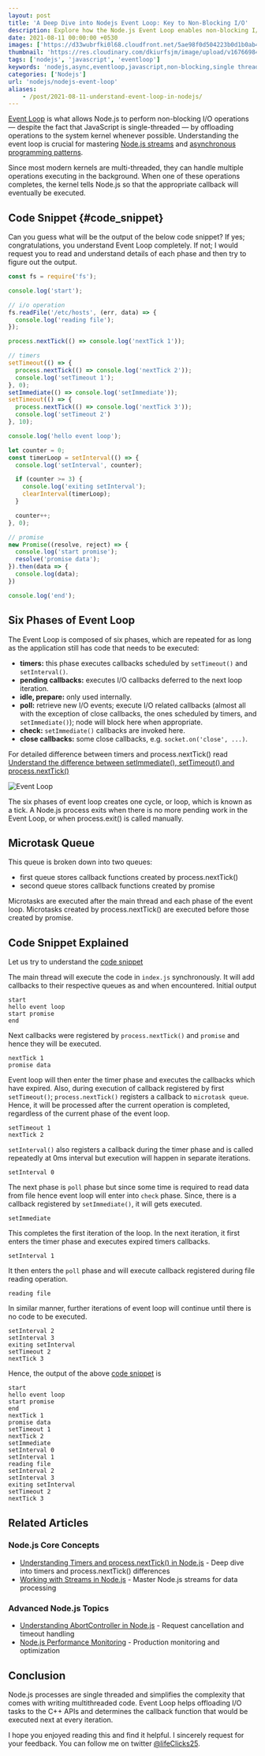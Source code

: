 ```yaml
---
layout: post
title: 'A Deep Dive into Nodejs Event Loop: Key to Non-Blocking I/O'
description: Explore how the Node.js Event Loop enables non-blocking I/O operations in a single-threaded environment by leveraging the system kernel.
date: 2021-08-11 00:00:00 +0530
images: ['https://d33wubrfki0l68.cloudfront.net/5ae98f0d504223b0d1b0ab438a19ba988b9529d4/dc0a3/img/posts/eventloop.png']
thumbnail: 'https://res.cloudinary.com/dkiurfsjm/image/upload/v1676698473/nodejs_dark_cjoudy.png'
tags: ['nodejs', 'javascript', 'eventloop']
keywords: 'nodejs,async,eventloop,javascript,non-blocking,single thread'
categories: ['Nodejs']
url: 'nodejs/nodejs-event-loop'
aliases:
    - /post/2021-08-11-understand-event-loop-in-nodejs/
---
```


[Event Loop](https://nodejs.org/en/docs/guides/event-loop-timers-and-nexttick/#what-is-the-event-loop) is what allows Node.js to perform non-blocking I/O operations — despite the fact that JavaScript is single-threaded — by offloading operations to the system kernel whenever possible. Understanding the event loop is crucial for mastering [Node.js streams](/nodejs/streams-nodejs/) and [asynchronous programming patterns](/javascript/pitfalls-of-async-await-foreach-loop/).

Since most modern kernels are multi-threaded, they can handle multiple operations executing in the background. When one of these operations completes, the kernel tells Node.js so that the appropriate callback will eventually be executed.

## Code Snippet {#code_snippet}
Can you guess what will be the output of the below code snippet?
If yes; congratulations, you understand Event Loop completely.
If not; I would request you to read and understand details of each phase and then try to figure out the output.

```javascript
const fs = require('fs');

console.log('start');

// i/o operation
fs.readFile('/etc/hosts', (err, data) => {
  console.log('reading file');
});

process.nextTick(() => console.log('nextTick 1'));

// timers
setTimeout(() => {
  process.nextTick(() => console.log('nextTick 2'));
  console.log('setTimeout 1');
}, 0);
setImmediate(() => console.log('setImmediate'));
setTimeout(() => {
  process.nextTick(() => console.log('nextTick 3'));
  console.log('setTimeout 2')
}, 10);

console.log('hello event loop');

let counter = 0;
const timerLoop = setInterval(() => {
  console.log('setInterval', counter);

  if (counter >= 3) {
    console.log('exiting setInterval');
    clearInterval(timerLoop);
  }

  counter++;
}, 0);

// promise
new Promise((resolve, reject) => {
  console.log('start promise');
  resolve('promise data');
}).then(data => {
  console.log(data);
})

console.log('end');

```

## Six Phases of Event Loop

The Event Loop is composed of six phases, which are repeated for as long as the application still has code that needs to be executed:

- **timers:** this phase executes callbacks scheduled by `setTimeout()` and `setInterval()`.
- **pending callbacks:** executes I/O callbacks deferred to the next loop iteration.
- **idle, prepare:** only used internally.
- **poll:** retrieve new I/O events; execute I/O related callbacks (almost all with the exception of close callbacks, the ones scheduled by timers, and `setImmediate()`); node will block here when appropriate.
- **check:** `setImmediate()` callbacks are invoked here.
- **close callbacks:** some close callbacks, e.g. `socket.on('close', ...)`.

For detailed difference between timers and process.nextTick() read [Understand the difference between setImmediate(), setTimeout() and process.nextTick()](https://techinsights.manisuec.com/post/2021-07-30-timers-and-process-next-tick/)


![Event Loop](https://res.cloudinary.com/dkiurfsjm/image/upload/v1725601516/eventloop_up0ezi.png)


The six phases of event loop creates one cycle, or loop, which is known as a tick. A Node.js process exits when there is no more pending work in the Event Loop, or when process.exit() is called manually.

## Microtask Queue

This queue is broken down into two queues:

- first queue stores callback functions created by process.nextTick()
- second queue stores callback functions created by promise

Microtasks are executed after the main thread and each phase of the event loop. Microtasks created by process.nextTick() are executed before those created by  promise.

## Code Snippet Explained

Let us try to understand the [code snippet](#code_snippet)

The main thread will execute the code in `index.js` synchronously. It will add callbacks to their respective queues as and when encountered. Initial output 

```
start
hello event loop
start promise
end
```

Next callbacks were registered by `process.nextTick()` and `promise` and hence they will be executed.

```
nextTick 1
promise data
```

Event loop will then enter the timer phase and executes the callbacks which have expired. Also, during execution of callback registered by first `setTimeout()`; `process.nextTick()` registers a callback to `microtask queue`. Hence, it will be processed after the current operation is completed, regardless of the current phase of the event loop.

```
setTimeout 1
nextTick 2
```

`setInterval()` also registers a callback during the timer phase and is called repeatedly at 0ms interval but execution will happen in separate iterations.

```
setInterval 0
```

The next phase is `poll` phase but since some time is required to read data from file hence event loop will enter into `check` phase. Since, there is a callback registered by `setImmediate()`, it will gets executed.

```
setImmediate
```

This completes the first iteration of the loop. In the next iteration, it first enters the timer phase and executes expired timers callbacks.

```
setInterval 1
```

It then enters the `poll` phase and will execute callback registered during file reading operation.

```
reading file
```

In similar manner, further iterations of event loop will continue until there is no code to be executed.

```
setInterval 2
setInterval 3
exiting setInterval
setTimeout 2
nextTick 3
```

Hence, the output of the above [code snippet](#code_snippet) is

```
start
hello event loop
start promise
end
nextTick 1
promise data
setTimeout 1
nextTick 2
setImmediate
setInterval 0
setInterval 1
reading file
setInterval 2
setInterval 3
exiting setInterval
setTimeout 2
nextTick 3
```

## Related Articles

### Node.js Core Concepts
- [Understanding Timers and process.nextTick() in Node.js](/nodejs/nodejs-timers/) - Deep dive into timers and process.nextTick() differences
- [Working with Streams in Node.js](/nodejs/nodejs-streams/) - Master Node.js streams for data processing

### Advanced Node.js Topics
- [Understanding AbortController in Node.js](/nodejs/nodejs-async-operations-abortcontroller-abortsignal/) - Request cancellation and timeout handling
- [Node.js Performance Monitoring](/nodejs/monitoring-nodejs-applications/) - Production monitoring and optimization

## Conclusion

Node.js processes are single threaded and simplifies the complexity that comes with writing multithreaded code.  Event Loop helps offloading I/O tasks to the C++ APIs and determines the callback function that would be executed next at every iteration.

I hope you enjoyed reading this and find it helpful. I sincerely request for your feedback. You can follow me on twitter [@lifeClicks25](https://twitter.com/lifeClicks25).

